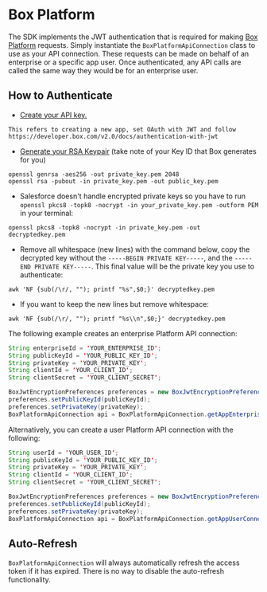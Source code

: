 Box Platform
============

The SDK implements the JWT authentication that is required for making [Box Platform][box-platform]
requests.  Simply instantiate the `BoxPlatformApiConnection` class to 
use as your API connection.
These requests can be made on behalf of an enterprise or a specific
app user.  Once authenticated, any API calls are called the same way they would
be for an enterprise user.

How to Authenticate
-------------------
* [Create your API key.][box-platform]
```
This refers to creating a new app, set OAuth with JWT and follow https://developer.box.com/v2.0/docs/authentication-with-jwt
```
* [Generate your RSA Keypair][rsa-generation] (take note of your Key ID that Box generates for you)
```
openssl genrsa -aes256 -out private_key.pem 2048
openssl rsa -pubout -in private_key.pem -out public_key.pem
```
* Salesforce doesn't handle encrypted private keys so you have to run `openssl pkcs8 -topk8 -nocrypt -in your_private_key.pem -outform PEM` in your terminal:
```
openssl pkcs8 -topk8 -nocrypt -in private_key.pem -out decryptedkey.pem
```
* Remove all whitespace (new lines) with the command below, copy the decrypted key without the `-----BEGIN PRIVATE KEY-----`, and the `-----END PRIVATE KEY-----`.  This final value will be the private key you use to authenticate:
```
awk 'NF {sub(/\r/, ""); printf "%s",$0;}' decryptedkey.pem
```
* If you want to keep the new lines but remove whitespace:
```
awk 'NF {sub(/\r/, ""); printf "%s\\n",$0;}' decryptedkey.pem
```

The following example creates an enterprise Platform API connection:

```java
String enterpriseId = 'YOUR_ENTERPRISE_ID';
String publicKeyId = 'YOUR_PUBLIC_KEY_ID';
String privateKey = 'YOUR_PRIVATE_KEY';
String clientId = 'YOUR_CLIENT_ID';
String clientSecret = 'YOUR_CLIENT_SECRET';

BoxJwtEncryptionPreferences preferences = new BoxJwtEncryptionPreferences();
preferences.setPublicKeyId(publicKeyId);
preferences.setPrivateKey(privateKey);
BoxPlatformApiConnection api = BoxPlatformApiConnection.getAppEnterpriseConnection(enterpriseId, clientId, clientSecret, preferences);
```


Alternatively, you can create a user Platform API connection with the following:

```java
String userId = 'YOUR_USER_ID';
String publicKeyId = 'YOUR_PUBLIC_KEY_ID';
String privateKey = 'YOUR_PRIVATE_KEY';
String clientId = 'YOUR_CLIENT_ID';
String clientSecret = 'YOUR_CLIENT_SECRET';

BoxJwtEncryptionPreferences preferences = new BoxJwtEncryptionPreferences();
preferences.setPublicKeyId(publicKeyId);
preferences.setPrivateKey(privateKey);
BoxPlatformApiConnection api = BoxPlatformApiConnection.getAppUserConnection(userId, clientId, clientSecret, preferences);
```


Auto-Refresh
------------

`BoxPlatformApiConnection` will always automatically refresh the access token if
it has expired.  There is no way to disable the auto-refresh functionality.



[box-platform]:https://box-content.readme.io/docs/box-platform
[rsa-generation]:https://box-content.readme.io/docs/app-auth
